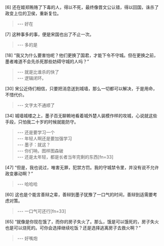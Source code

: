 
[6] 还在姬郑贿赂了下毒的人，得以不死，最终像晋文公认错，得以回国，诛杀了政变上位的卫侯，重新复位。
>--- 好在<br>

[7] 这种事多的事，便是宋国也出了不止一次。
>--- 多的是<br>

[18] “我又为什么要害怕呢？他们更换了国君，才能下令不守城。但在更换之前，墨者难道不会先杀死那些妨碍守城的人吗？”
>--- 就是比谁杀的快了<br>
>--- 逻辑闭环。<br>

[30] 宋公近侍们相信，只要把消息送到城墙，那么一切都可以解决，于是用命，不惜代价。
>--- 文字太不通顺了<br>

[34] 城墙城楼之上，墨子百无聊赖地看着城外楚人装模作样的攻城，心说就这些手段，只怕我二十岁的时候就能防守。
>--- 还是要学习一个<br>
>--- 年轻人啊还是要加强学习<br>
>--- 墨子：就这？<br>
>--- 你们呐，图样图森破<br>
>--- 还是太年轻，都是长者当年完剩的东西[fn=33]<br>

[47] “但是，我也说过，唯害无罪，犯禁方罚。我的守城禁令里，并没有说不允许政变暴动啊？”
>--- 哈哈哈<br>

[60] 这也是个能言善辩之辈，善辩到墨子犹豫了一口气的时间，善辩到适需要考虑对策。
>--- 一口气可还行[fn=33]<br>

[65] “就像是你现在饿了，而你的房子失火了。那么，饿是可以饿死的，房子失火也是可以烧死的。可你会选择继续吃饭？还是选择逃离房子去救火啊？”
>--- 好嘴炮<br>
